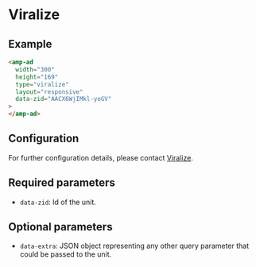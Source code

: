 # Viralize

## Example

```html
<amp-ad
  width="300"
  height="169"
  type="viralize"
  layout="responsive"
  data-zid="AACX6WjIMkl-yoGV"
>
</amp-ad>
```

## Configuration

For further configuration details, please contact [Viralize](https://viralize.com/contact-us/).

## Required parameters

-   `data-zid`: Id of the unit.

## Optional parameters

-   `data-extra`: JSON object representing any other query parameter that could be passed to the unit.
